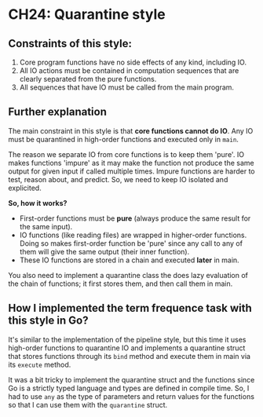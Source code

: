 # CH24: Quarantine style

## Constraints of this style:

1. Core program functions have no side effects of any kind, including IO.
2. All IO actions must be contained in computation sequences that are clearly separated from the pure functions.
3. All sequences that have IO must be called from the main program.


## Further explanation

The main constraint in this style is that **core functions cannot do IO**. Any IO must be quarantined in high-order functions and executed only in `main`.

The reason we separate IO from core functions is to keep them 'pure'. IO makes functions 'impure' as it may make the function not produce the same output for given input if called multiple times. Impure functions are harder to test, reason about, and predict. So, we need to keep IO isolated and explicited.

**So, how it works?**

- First-order functions must be **pure** (always produce the same result for the same input).
- IO functions (like reading files) are wrapped in higher-order functions. Doing so makes first-order function be 'pure' since any call to any of them will give the same output (their inner function).
- These IO functions are stored in a chain and executed **later** in main.

You also need to implement a quarantine class the does lazy evaluation of the chain of functions; it first stores them, and then call them in main.


## How I implemented the term frequence task with this style in Go?

It's similar to the implementation of the pipeline style, but this time it uses high-order functions to quarantine IO and implements a quarantine struct that stores functions through its `bind` method and execute them in main via its `execute` method.

It was a bit tricky to implement the quarantine struct and the functions since Go is a strictly typed language and types are defined in compile time. So, I had to use `any` as the type of parameters and return values for the functions so that I can use them with the `quarantine` struct.